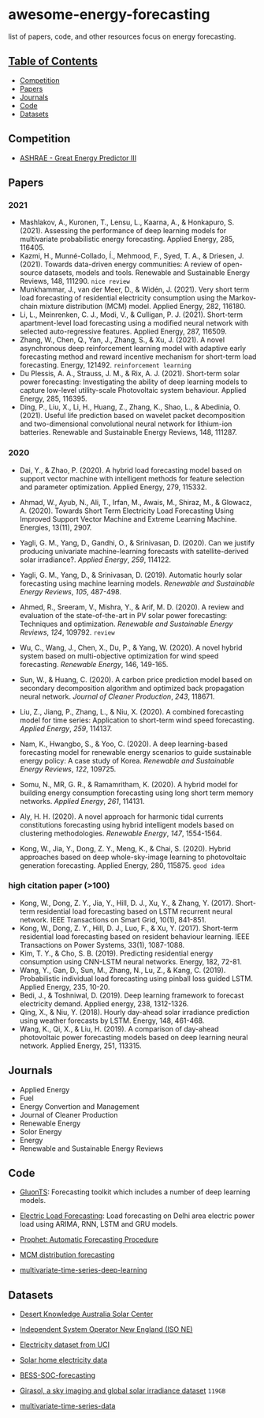 # awesome-energy-forecasting
list of papers, code, and other resources focus on energy forecasting. 

## [Table of Contents]()

* [Competition](#ompetition)
* [Papers](#Papers)
* [Journals](#Journals)
* [Code](#Code)
* [Datasets](#Datasets)





## Competition

* [ASHRAE - Great Energy Predictor III](https://www.kaggle.com/c/ashrae-energy-prediction)




## Papers

### 2021
- Mashlakov, A., Kuronen, T., Lensu, L., Kaarna, A., & Honkapuro, S. (2021). Assessing the performance of deep learning models for multivariate probabilistic energy forecasting. Applied Energy, 285, 116405.
- Kazmi, H., Munné-Collado, Í., Mehmood, F., Syed, T. A., & Driesen, J. (2021). Towards data-driven energy communities: A review of open-source datasets, models and tools. Renewable and Sustainable Energy Reviews, 148, 111290. `nice review`
- Munkhammar, J., van der Meer, D., & Widén, J. (2021). Very short term load forecasting of residential electricity consumption using the Markov-chain mixture distribution (MCM) model. Applied Energy, 282, 116180.
- Li, L., Meinrenken, C. J., Modi, V., & Culligan, P. J. (2021). Short-term apartment-level load forecasting using a modified neural network with selected auto-regressive features. Applied Energy, 287, 116509.
- Zhang, W., Chen, Q., Yan, J., Zhang, S., & Xu, J. (2021). A novel asynchronous deep reinforcement learning model with adaptive early forecasting method and reward incentive mechanism for short-term load forecasting. Energy, 121492. `reinforcement learning`
- Du Plessis, A. A., Strauss, J. M., & Rix, A. J. (2021). Short-term solar power forecasting: Investigating the ability of deep learning models to capture low-level utility-scale Photovoltaic system behaviour. Applied Energy, 285, 116395.
- Ding, P., Liu, X., Li, H., Huang, Z., Zhang, K., Shao, L., & Abedinia, O. (2021). Useful life prediction based on wavelet packet decomposition and two-dimensional convolutional neural network for lithium-ion batteries. Renewable and Sustainable Energy Reviews, 148, 111287.


### 2020

- Dai, Y., & Zhao, P. (2020). A hybrid load forecasting model based on support vector machine with intelligent methods for feature selection and parameter optimization. Applied Energy, 279, 115332.

- Ahmad, W., Ayub, N., Ali, T., Irfan, M., Awais, M., Shiraz, M., & Glowacz, A. (2020). Towards Short Term Electricity Load Forecasting Using Improved Support Vector Machine and Extreme Learning Machine. Energies, 13(11), 2907.

- Yagli, G. M., Yang, D., Gandhi, O., & Srinivasan, D. (2020). Can we justify producing univariate machine-learning forecasts with satellite-derived solar irradiance?. *Applied Energy*, *259*, 114122.

- Yagli, G. M., Yang, D., & Srinivasan, D. (2019). Automatic hourly solar forecasting using machine learning models. *Renewable and Sustainable Energy Reviews*, *105*, 487-498.

- Ahmed, R., Sreeram, V., Mishra, Y., & Arif, M. D. (2020). A review and evaluation of the state-of-the-art in PV solar power forecasting: Techniques and optimization. *Renewable and Sustainable Energy Reviews*, *124*, 109792. `review`

- Wu, C., Wang, J., Chen, X., Du, P., & Yang, W. (2020). A novel hybrid system based on multi-objective optimization for wind speed forecasting. *Renewable Energy*, 146, 149-165.

- Sun, W., & Huang, C. (2020). A carbon price prediction model based on secondary decomposition algorithm and optimized back propagation neural network. *Journal of Cleaner Production*, *243*, 118671.

- Liu, Z., Jiang, P., Zhang, L., & Niu, X. (2020). A combined forecasting model for time series: Application to short-term wind speed forecasting. *Applied Energy*, *259*, 114137.

- Nam, K., Hwangbo, S., & Yoo, C. (2020). A deep learning-based forecasting model for renewable energy scenarios to guide sustainable energy policy: A case study of Korea. *Renewable and Sustainable Energy Reviews*, *122*, 109725.

- Somu, N., MR, G. R., & Ramamritham, K. (2020). A hybrid model for building energy consumption forecasting using long short term memory networks. *Applied Energy*, *261*, 114131.

- Aly, H. H. (2020). A novel approach for harmonic tidal currents constitutions forecasting using hybrid intelligent models based on clustering methodologies. *Renewable Energy*, *147*, 1554-1564.
- Kong, W., Jia, Y., Dong, Z. Y., Meng, K., & Chai, S. (2020). Hybrid approaches based on deep whole-sky-image learning to photovoltaic generation forecasting. Applied Energy, 280, 115875. `good idea`



### high citation paper (>100)
- Kong, W., Dong, Z. Y., Jia, Y., Hill, D. J., Xu, Y., & Zhang, Y. (2017). Short-term residential load forecasting based on LSTM recurrent neural network. IEEE Transactions on Smart Grid, 10(1), 841-851.
- Kong, W., Dong, Z. Y., Hill, D. J., Luo, F., & Xu, Y. (2017). Short-term residential load forecasting based on resident behaviour learning. IEEE Transactions on Power Systems, 33(1), 1087-1088.
- Kim, T. Y., & Cho, S. B. (2019). Predicting residential energy consumption using CNN-LSTM neural networks. Energy, 182, 72-81.
- Wang, Y., Gan, D., Sun, M., Zhang, N., Lu, Z., & Kang, C. (2019). Probabilistic individual load forecasting using pinball loss guided LSTM. Applied Energy, 235, 10-20.
- Bedi, J., & Toshniwal, D. (2019). Deep learning framework to forecast electricity demand. Applied energy, 238, 1312-1326.
- Qing, X., & Niu, Y. (2018). Hourly day-ahead solar irradiance prediction using weather forecasts by LSTM. Energy, 148, 461-468.
- Wang, K., Qi, X., & Liu, H. (2019). A comparison of day-ahead photovoltaic power forecasting models based on deep learning neural network. Applied Energy, 251, 113315.


## Journals

* Applied Energy
* Fuel
* Energy Convertion and Management
* Journal of Cleaner Production
* Renewable Energy
* Solor Energy
* Energy
* Renewable and Sustainable Energy Reviews




## Code

- [GluonTS](https://github.com/awslabs/gluon-ts): Forecasting toolkit which includes a number of deep learning models.

- [Electric Load Forecasting](https://github.com/pyaf/load_forecasting): Load forecasting on Delhi area electric power load using ARIMA, RNN, LSTM and GRU models.

- [Prophet: Automatic Forecasting Procedure](https://github.com/facebook/prophet)

- [MCM distribution forecasting](https://github.com/SheperoMah/MCM-distribution-forecasting)
- [multivariate-time-series-deep-learning](https://github.com/aleksei-mashlakov/multivariate-deep-learning)


## Datasets

- [Desert Knowledge Australia Solar Center](http://dkasolarcentre.com.au)

- [ Independent System Operator New England (ISO NE)](https://www.iso-ne.com/)

- [Electricity dataset from UCI](https://archive.ics.uci.edu/ml/datasets/ElectricityLoadDiagrams20112014)

- [Solar home electricity data](https://www.ausgrid.com.au/Industry/Our-Research/Data-to-share/Solar-home-electricity-data)
- [BESS-SOC-forecasting](https://github.com/aleksei-mashlakov/BESS-SOC-forecasting)
- [Girasol, a sky imaging and global solar irradiance dataset](https://www.sciencedirect.com/science/article/pii/S2352340921001980) `119GB`
- [multivariate-time-series-data](https://github.com/laiguokun/multivariate-time-series-data)




